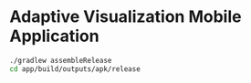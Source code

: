 # Adaptive Visualization Mobile Application

```bash
./gradlew assembleRelease
cd app/build/outputs/apk/release
```